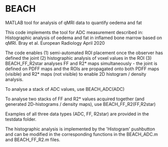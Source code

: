 # BEACH
MATLAB tool for analysis of qMRI data to quantify oedema and fat

This code implements the tool for ADC measurement described in:
Histographic analysis of oedema and fat in inflamed bone marrow based on qMRI. Bray et al. European Radiology April 2020

The code enables 
(1) semi-automated ROI placement once the observer has defined the joint
(2) histographic analysis of voxel values in the ROI
(3) BEACH_FF_R2star analyses FF and R2* maps simultaneously - the joint is defined on PDFF maps and the ROIs are propagated onto both PDFF maps (visible) and R2* maps (not visible) to enable 2D histogram / density analysis.

To analyse a stack of ADC values, use BEACH_ADC(ADC)

To analyse two stacks of FF and R2* values acquired together (and generated 2D-histograms / density maps), use BEACH_FF_R2(FF,R2star)

Examples of all three data types (ADC, FF, R2star) are provided in the testdata folder.

The histographic analysis is implemented by the 'Histogram' pushbutton and can be modified in the corresponding functions in the BEACH_ADC.m and BEACH_FF_R2.m files. 


